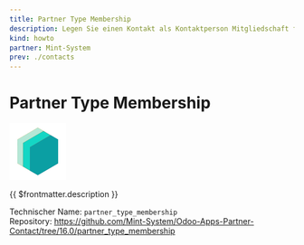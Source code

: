 ```yaml
---
title: Partner Type Membership
description: Legen Sie einen Kontakt als Kontaktperson Mitgliedschaft fest.
kind: howto
partner: Mint-System
prev: ./contacts
---
```


# Partner Type Membership

![icon_oms_box](attachments/icons_odoo_mint_system.png)

{{ $frontmatter.description }}

Technischer Name: `partner_type_membership`\
Repository: <https://github.com/Mint-System/Odoo-Apps-Partner-Contact/tree/16.0/partner_type_membership>
